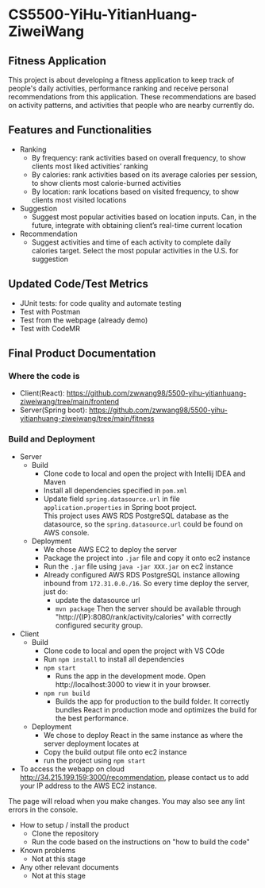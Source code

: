 # CS5500-YiHu-YitianHuang-ZiweiWang

## Fitness Application
This project is about developing a fitness application to keep track of people's daily 
activities, performance ranking and receive personal recommendations from this application. 
These recommendations are based on activity patterns, and activities that people who are nearby currently do.

## Features and Functionalities
- Ranking
  - By frequency: rank activities based on overall frequency, to show clients most liked activities’ ranking
  - By calories: rank activities based on its average calories per session, to show clients most calorie-burned activities
  - By location: rank locations based on visited frequency, to show clients most visited locations
- Suggestion
  - Suggest most popular activities based on location inputs. Can, in the future, integrate with obtaining client’s real-time current location
- Recommendation
  - Suggest activities and time of each activity to complete daily calories target. Select the most popular activities in the U.S. for suggestion


## Updated Code/Test Metrics
- JUnit tests: for code quality and automate testing
- Test with Postman
- Test from the webpage (already demo)
- Test with CodeMR

## Final Product Documentation
### Where the code is
  - Client(React): https://github.com/zwwang98/5500-yihu-yitianhuang-ziweiwang/tree/main/frontend
  - Server(Spring boot): https://github.com/zwwang98/5500-yihu-yitianhuang-ziweiwang/tree/main/fitness
### Build and Deployment
  - Server
    - Build
      - Clone code to local and open the project with Intellij IDEA and Maven
      - Install all dependencies specified in `pom.xml` 
      - Update field `spring.datasource.url` in file `application.properties` in Spring boot project.  
         This project uses AWS RDS PostgreSQL database as the datasource, so the `spring.datasource.url` could be found on AWS console. 
    - Deployment
      - We chose AWS EC2 to deploy the server
      - Package the project into `.jar` file and copy it onto ec2 instance
      - Run the `.jar` file using `java -jar XXX.jar` on ec2 instance
      - Already configured AWS RDS PostgreSQL instance allowing inbound from `172.31.0.0./16`. So every time deploy the server, just do:
        - update the datasource url
        - `mvn package`
        Then the server should be available through "http://{IP}:8080/rank/activity/calories" with correctly configured security group.
  - Client
    - Build
      - Clone code to local and open the project with VS COde
      - Run `npm install` to install all dependencies
      - `npm start`
        - Runs the app in the development mode. Open http://localhost:3000 to view it in your browser.
      - `npm run build`
        - Builds the app for production to the build folder. It correctly bundles React in production mode and optimizes the build for the best performance.
    - Deployment
      - We chose to deploy React in the same instance as where the server deployment locates at
      - Copy the build output file onto ec2 instance
      - run the project using `npm start`
  - To access the webapp on cloud http://34.215.199.159:3000/recommendation, please contact us to add your IP address to the AWS EC2 instance.

The page will reload when you make changes.
You may also see any lint errors in the console.
- How to setup / install the product
  - Clone the repository
  - Run the code based on the instructions on "how to build the code"
- Known problems
  - Not at this stage
- Any other relevant documents
  - Not at this stage
